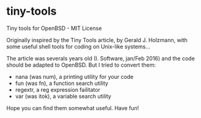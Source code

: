 # tiny-tools
Tiny tools for OpenBSD - MIT License

Originally inspired by the Tiny Tools article, by Gerald J. Holzmann, with some useful shell tools for coding on Unix-like systems...

The article was severals years old (I. Software, jan/Feb 2016) and the code should be adapted to OpenBSD. But I tried to convert them: 

- nana (was num), a printing utility for your code
- fun (was fn), a function search utility
- regextr, a reg expression failitator
- var (was itok), a variable search utility

Hope you can find them somewhat useful. Have fun!
